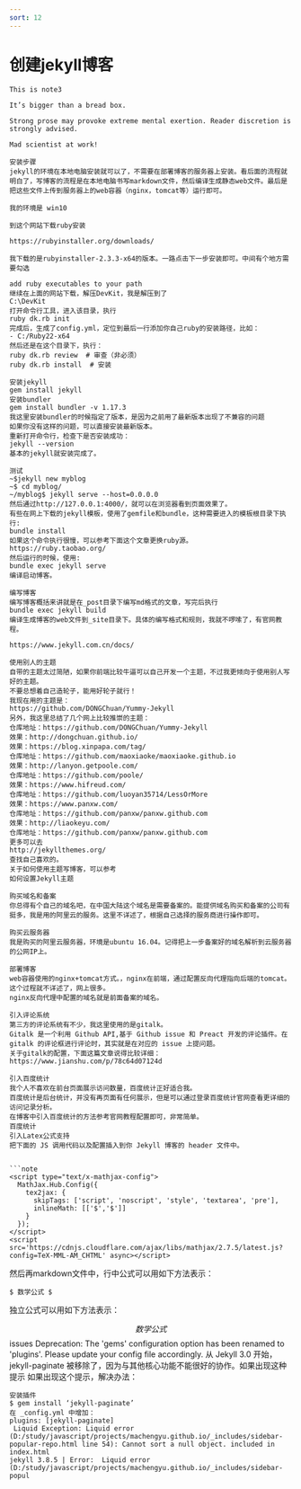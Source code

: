 ```yaml
---
sort: 12
---
```


# 创建jekyll博客

```note
This is note3
```

```tip
It’s bigger than a bread box.
```

```warning
Strong prose may provoke extreme mental exertion. Reader discretion is strongly advised.
```

```danger
Mad scientist at work!
```

```note
安装步骤
jekyll的环境在本地电脑安装就可以了，不需要在部署博客的服务器上安装。看后面的流程就明白了，写博客的流程是在本地电脑书写markdown文件，然后编译生成静态web文件。最后是把这些文件上传到服务器上的web容器（nginx，tomcat等）运行即可。

我的环境是 win10

到这个网站下载ruby安装

https://rubyinstaller.org/downloads/

我下载的是rubyinstaller-2.3.3-x64的版本。一路点击下一步安装即可。中间有个地方需要勾选

add ruby executables to your path
继续在上面的网站下载，解压DevKit，我是解压到了
C:\DevKit
打开命令行工具，进入该目录，执行
ruby dk.rb init
完成后，生成了config.yml，定位到最后一行添加你自己ruby的安装路径，比如：
- C:/Ruby22-x64
然后还是在这个目录下，执行：
ruby dk.rb review  # 审查（非必须）
ruby dk.rb install  # 安装
```


```note
安装jekyll
gem install jekyll
安装bundler
gem install bundler -v 1.17.3
我这里安装bundler的时候指定了版本，是因为之前用了最新版本出现了不兼容的问题
如果你没有这样的问题，可以直接安装最新版本。
重新打开命令行，检查下是否安装成功：
jekyll --version
基本的jekyll就安装完成了。
```


```note
测试
~$jekyll new myblog
~$ cd myblog/
~/myblog$ jekyll serve --host=0.0.0.0
然后通过http://127.0.0.1:4000/，就可以在浏览器看到页面效果了。
有些在网上下载的jekyll模板，使用了gemfile和bundle，这种需要进入的模板根目录下执行:
bundle install
如果这个命令执行很慢，可以参考下面这个文章更换ruby源。
https://ruby.taobao.org/
然后运行的时候，使用:
bundle exec jekyll serve
编译启动博客。
```


```note
编写博客
编写博客概括来讲就是在_post目录下编写md格式的文章，写完后执行
bundle exec jekyll build
编译生成博客的web文件到_site目录下。具体的编写格式和规则，我就不啰嗦了，有官网教程。

https://www.jekyll.com.cn/docs/
```


```note
使用别人的主题
自带的主题太过简陋，如果你前端比较牛逼可以自己开发一个主题，不过我更倾向于使用别人写好的主题。
不要总想着自己造轮子，能用好轮子就行！
我现在用的主题是：
https://github.com/DONGChuan/Yummy-Jekyll
另外，我这里总结了几个网上比较推崇的主题：
仓库地址：https://github.com/DONGChuan/Yummy-Jekyll
效果：http://dongchuan.github.io/
效果：https://blog.xinpapa.com/tag/
仓库地址：https://github.com/maoxiaoke/maoxiaoke.github.io
效果：http://lanyon.getpoole.com/
仓库地址：https://github.com/poole/
效果：https://www.hifreud.com/
仓库地址：https://github.com/luoyan35714/LessOrMore
效果：https://www.panxw.com/
仓库地址：https://github.com/panxw/panxw.github.com
效果：http://liaokeyu.com/
仓库地址：https://github.com/panxw/panxw.github.com
更多可以去
http://jekyllthemes.org/
查找自己喜欢的。
关于如何使用主题写博客，可以参考
如何设置Jekyll主题
```


```note
购买域名和备案
你总得有个自己的域名吧，在中国大陆这个域名是需要备案的。能提供域名购买和备案的公司有挺多，我是用的阿里云的服务。这里不详述了，根据自己选择的服务商进行操作即可。
```


```note
购买云服务器
我是购买的阿里云服务器，环境是ubuntu 16.04。记得把上一步备案好的域名解析到云服务器的公网IP上。
```


```note
部署博客
web容器使用的nginx+tomcat方式。，nginx在前端，通过配置反向代理指向后端的tomcat。这个过程就不详述了，网上很多。
nginx反向代理中配置的域名就是前面备案的域名。
```


```note
引入评论系统
第三方的评论系统有不少，我这里使用的是gitalk。
Gitalk 是一个利用 Github API,基于 Github issue 和 Preact 开发的评论插件。在 gitalk 的评论框进行评论时，其实就是在对应的 issue 上提问题。
关于gitalk的配置，下面这篇文章说得比较详细：
https://www.jianshu.com/p/78c64d07124d
```


```note
引入百度统计
我个人不喜欢在前台页面展示访问数量，百度统计正好适合我。
百度统计是后台统计，并没有再页面有任何展示，但是可以通过登录百度统计官网查看更详细的访问记录分析。
在博客中引入百度统计的方法参考官网教程配置即可，非常简单。
百度统计
引入Latex公式支持
把下面的 JS 调用代码以及配置插入到你 Jekyll 博客的 header 文件中。


```note
<script type="text/x-mathjax-config">
  MathJax.Hub.Config({
    tex2jax: {
      skipTags: ['script', 'noscript', 'style', 'textarea', 'pre'],
      inlineMath: [['$','$']]
    }
  });
</script>
<script src='https://cdnjs.cloudflare.com/ajax/libs/mathjax/2.7.5/latest.js?config=TeX-MML-AM_CHTML' async></script>
```
然后再markdown文件中，行中公式可以用如下方法表示：

    $ 数学公式 $
独立公式可以用如下方法表示：

   $$ 数学公式 $$
issues
Deprecation: The 'gems' configuration option has been renamed to 'plugins'. Please update your config file accordingly.
从 Jekyll 3.0 开始，jekyll-paginate 被移除了，因为与其他核心功能不能很好的协作。如果出现这种提示
如果出现这个提示，解决办法：
```note
安装插件
$ gem install ‘jekyll-paginate’
在 _config.yml 中增加：
plugins: [jekyll-paginate]
 Liquid Exception: Liquid error (D:/study/javascript/projects/machengyu.github.io/_includes/sidebar-popular-repo.html line 54): Cannot sort a null object. included in index.html
jekyll 3.8.5 | Error:  Liquid error (D:/study/javascript/projects/machengyu.github.io/_includes/sidebar-popul
```
